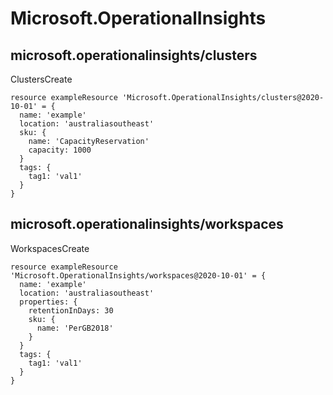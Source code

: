 # Microsoft.OperationalInsights

## microsoft.operationalinsights/clusters

ClustersCreate
```bicep
resource exampleResource 'Microsoft.OperationalInsights/clusters@2020-10-01' = {
  name: 'example'
  location: 'australiasoutheast'
  sku: {
    name: 'CapacityReservation'
    capacity: 1000
  }
  tags: {
    tag1: 'val1'
  }
}
```

## microsoft.operationalinsights/workspaces

WorkspacesCreate
```bicep
resource exampleResource 'Microsoft.OperationalInsights/workspaces@2020-10-01' = {
  name: 'example'
  location: 'australiasoutheast'
  properties: {
    retentionInDays: 30
    sku: {
      name: 'PerGB2018'
    }
  }
  tags: {
    tag1: 'val1'
  }
}
```
